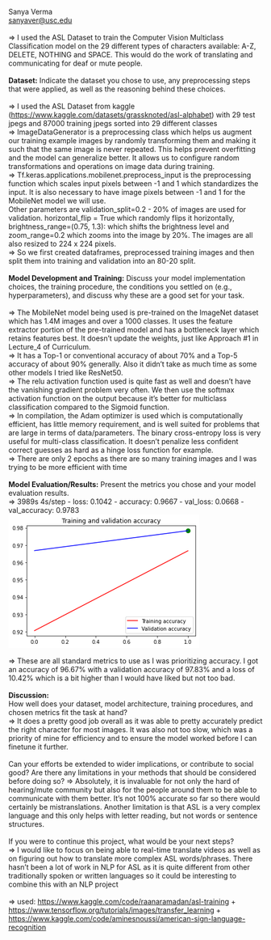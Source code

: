 Sanya Verma <br />
sanyaver@usc.edu <br />
<br />
=> I used the ASL Dataset to train the Computer Vision Multiclass Classification model on the 29 different types of characters available: A-Z, DELETE, NOTHING and SPACE. This would do the work of translating and communicating for deaf or mute people. <br />
<br />
**Dataset:** Indicate the dataset you chose to use, any preprocessing steps that were applied, as well as the reasoning behind these choices. <br />
<br />
=> I used the ASL Dataset from kaggle (https://www.kaggle.com/datasets/grassknoted/asl-alphabet) with 29 test jpegs and 87000 training jpegs sorted into 29 different classes <br />
=> ImageDataGenerator is a preprocessing class which helps us augment our training example images by randomly transforming them and making it such that the same image is never repeated. This helps prevent overfitting and the model can generalize better. It allows us to configure random transformations and operations on image data during training. <br />
=> Tf.keras.applications.mobilenet.preprocess_input is the preprocessing function which scales input pixels between -1 and 1 which standardizes the input. It is also necessary to have image pixels between -1 and 1 for the MobileNet model we will use.<br />
Other parameters are validation_split=0.2 - 20% of images are used for validation. horizontal_flip = True which randomly flips it horizontally, brightness_range=(0.75, 1.3): which shifts the brightness level and zoom_range=0.2 which zooms into the image by 20%. The images are all also resized to 224 x 224 pixels. <br />
=> So we first created dataframes, preprocessed training images and then split them into training and validation into an 80-20 split. <br />
<br />
**Model Development and Training:** Discuss your model implementation choices, the training procedure, the conditions you settled on (e.g., hyperparameters), and discuss why these are a good set for your task. <br />
<br />
=> The MobileNet model being used is pre-trained on the ImageNet dataset which has 1.4M images and over a 1000 classes. It uses the feature extractor portion of the pre-trained model and has a bottleneck layer which retains features best. It doesn’t update the weights, just like Approach #1 in Lecture_4 of Curriculum. <br />
=> It has a Top-1 or conventional accuracy of about 70% and a Top-5 accuracy of about 90% generally. Also it didn’t take as much time as some other models I tried like ResNet50. <br />
=> The relu activation function used is quite fast as well and doesn’t have the vanishing gradient problem very often. We then use the softmax activation function on the output because it’s better for multiclass classification compared to the Sigmoid function. <br />
=> In compilation, the Adam optimizer is used which is computationally efficient, has little memory requirement, and is well suited for problems that are large in terms of data/parameters. The binary cross-entropy loss is very useful for multi-class classification. It doesn’t penalize less confident correct guesses as hard as a hinge loss function for example. <br />
=> There are only 2 epochs as there are so many training images and I was trying to be more efficient with time <br />
<br />
**Model Evaluation/Results:** Present the metrics you chose and your model evaluation results. <br />
=> 3989s 4s/step - loss: 0.1042 - accuracy: 0.9667 - val_loss: 0.0668 - val_accuracy: 0.9783 <br />
![alt text](https://github.com/sanyaver/cais_aslproject/blob/main/download.png?raw=true)

=> These are all standard metrics to use as I was prioritizing accuracy. I got an accuracy of 96.67% with a validation accuracy of 97.83% and a loss of 10.42% which is a bit higher than I would have liked but not too bad. <br />
<br />
**Discussion:** <br />
How well does your dataset, model architecture, training procedures, and chosen metrics fit the task at hand? <br />
=> It does a pretty good job overall as it was able to pretty accurately predict the right character for most images. It was also not too slow, which was a priority of mine for efficiency and to ensure the model worked before I can finetune it further. <br />
<br />
Can your efforts be extended to wider implications, or contribute to social good? Are there any limitations in your methods that should be considered before doing so? 
=> Absolutely, it is invaluable for not only the hard of hearing/mute community but also for the people around them to be able to communicate with them better. It’s not 100% accurate so far so there would certainly be mistranslations. Another limitation is that ASL is a very complex language and this only helps with letter reading, but not words or sentence structures. <br />
<br />
If you were to continue this project, what would be your next steps? <br />
=> I would like to focus on being able to real-time translate videos as well as on figuring out how to translate more complex ASL words/phrases. There hasn’t been a lot of work in NLP for ASL as it is quite different from other traditionally spoken or written languages so it could be interesting to combine this with an NLP project <br />
<br />
=> used: https://www.kaggle.com/code/raanaramadan/asl-training + https://www.tensorflow.org/tutorials/images/transfer_learning + https://www.kaggle.com/code/aminesnoussi/american-sign-language-recognition




